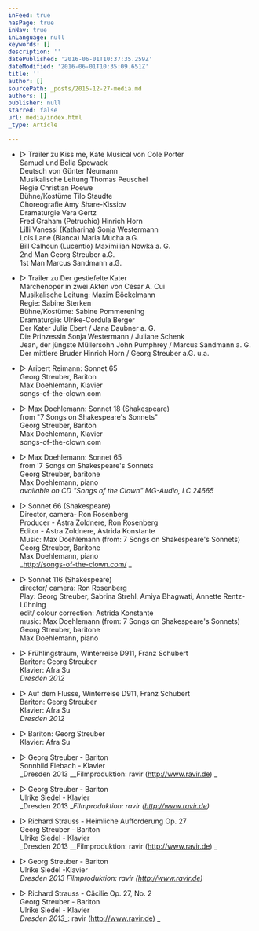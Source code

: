```yaml
---
inFeed: true
hasPage: true
inNav: true
inLanguage: null
keywords: []
description: ''
datePublished: '2016-06-01T10:37:35.259Z'
dateModified: '2016-06-01T10:35:09.651Z'
title: ''
author: []
sourcePath: _posts/2015-12-27-media.md
authors: []
publisher: null
starred: false
url: media/index.html
_type: Article

---
```

* ▷ Trailer zu Kiss me, Kate Musical von Cole Porter  
Samuel und Bella Spewack  
Deutsch von Günter Neumann  
Musikalische Leitung Thomas Peuschel   
Regie Christian Poewe   
Bühne/Kostüme Tilo Staudte   
Choreografie Amy Share-Kissiov   
Dramaturgie Vera Gertz  
Fred Graham (Petruchio) Hinrich Horn   
Lilli Vanessi (Katharina) Sonja Westermann  
Lois Lane (Bianca) Maria Mucha a.G.  
Bill Calhoun (Lucentio) Maximilian Nowka a. G.  
2nd Man Georg Streuber a.G.  
1st Man Marcus Sandmann a.G.

* ▷ Trailer zu Der gestiefelte Kater   
Märchenoper in zwei Akten von César A. Cui   
Musikalische Leitung: Maxim Böckelmann   
Regie: Sabine Sterken   
Bühne/Kostüme: Sabine Pommerening   
Dramaturgie: Ulrike-Cordula Berger   
Der Kater Julia Ebert / Jana Daubner a. G.  
Die Prinzessin Sonja Westermann / Juliane Schenk  
Jean, der jüngste Müllersohn John Pumphrey / Marcus Sandmann a. G.   
Der mittlere Bruder Hinrich Horn / Georg Streuber a.G. u.a.

* ▷ Aribert Reimann: Sonnet 65   
Georg Streuber, Bariton  
Max Doehlemann, Klavier   
songs-of-the-clown.com

* ▷ Max Doehlemann: Sonnet 18 (Shakespeare)   
from "7 Songs on Shakespeare's Sonnets"   
Georg Streuber, Bariton  
Max Doehlemann, Klavier   
songs-of-the-clown.com

* ▷ Max Doehlemann: Sonnet 65   
from '7 Songs on Shakespeare's Sonnets   
Georg Streuber, baritone   
Max Doehlemann, piano   
_available on CD "Songs of the Clown" MG-Audio, LC 24665_

* ▷ Sonnet 66 (Shakespeare)  
Director, camera- Ron Rosenberg   
Producer - Astra Zoldnere, Ron Rosenberg   
Editor - Astra Zoldnere, Astrida Konstante   
Music: Max Doehlemann (from: 7 Songs on Shakespeare's Sonnets)   
Georg Streuber, Baritone  
Max Doehlemann, piano  
_http://songs-of-the-clown.com/ _

* ▷ Sonnet 116 (Shakespeare)   
director/ camera: Ron Rosenberg   
Play: Georg Streuber, Sabrina Strehl, Amiya Bhagwati, Annette Rentz-Lühning   
edit/ colour correction: Astrida Konstante   
music: Max Doehlemann (from: 7 Songs on Shakespeare's Sonnets)   
Georg Streuber, baritone   
Max Doehlemann, piano 

* ▷ Frühlingstraum, Winterreise D911, Franz Schubert   
Bariton: Georg Streuber   
Klavier: Afra Su  
_Dresden 2012_

* ▷ Auf dem Flusse, Winterreise D911, Franz Schubert   
Bariton: Georg Streuber   
Klavier: Afra Su   
_Dresden 2012_

* ▷ Bariton: Georg Streuber   
Klavier: Afra Su 

* ▷ Georg Streuber - Bariton   
Sonnhild Fiebach - Klavier   
_Dresden 2013 __Filmproduktion: ravir (http://www.ravir.de) _

* ▷ Georg Streuber - Bariton   
Ulrike Siedel - Klavier   
_Dresden 2013 __Filmproduktion: ravir (http://www.ravir.de)_

* ▷ Richard Strauss - Heimliche Aufforderung Op. 27   
Georg Streuber - Bariton   
Ulrike Siedel - Klavier   
_Dresden 2013 __Filmproduktion: ravir (http://www.ravir.de) _

* ▷ Georg Streuber - Bariton   
Ulrike Siedel -Klavier   
_Dresden 2013 Filmproduktion: ravir (http://www.ravir.de)_

* ▷ Richard Strauss - Cäcilie Op. 27, No. 2   
Georg Streuber - Bariton   
Ulrike Siedel - Klavier   
_Dresden 2013__: ravir (http://www.ravir.de) _